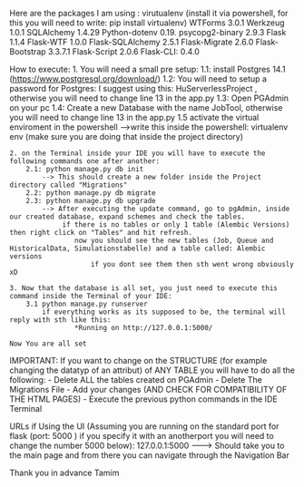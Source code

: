 Here are the packages I am using : 
	virutualenv (install it via powershell, for this you will need to write: pip install virtualenv)
	WTForms 3.0.1
	Werkzeug 1.0.1
	SQLAlchemy 1.4.29
	Python-dotenv 0.19.
	psycopg2-binary 2.9.3
	Flask 1.1.4
	Flask-WTF 1.0.0
	Flask-SQLAlchemy 2.5.1
	Flask-Migrate 2.6.0
	Flask-Bootstrap 3.3.7.1
	Flask-Script 2.0.6
	Flask-CLI: 0.4.0


How to execute: 
	1. You will need a small pre setup:
		1.1: install Postgres 14.1 (https://www.postgresql.org/download/)
		1.2: You will need to setup a password for Postgres: I suggest using this: HuServerlessProject , otherwise you will need to change line 13 in the app.py
		1.3: Open PGAdmin on your pc
		1.4: Create a new Database with the name JobTool, otherwise you will need to change line 13 in the app.py 
		1.5 activate the virtual enviroment in the powershell -->write this inside the powershell: virtualenv env  (make sure you are doing that inside the project directory)

	2. on the Terminal inside your IDE you will have to execute the following commands one after another: 
		2.1: python manage.py db init
			--> This should create a new folder inside the Project directory called "Migrations" 
		2.2: python manage.py db migrate
		2.3: python manage.py db upgrade
			--> After executing the update command, go to pgAdmin, inside our created database, expand schemes and check the tables.
				 if there is no tables or only 1 table (Alembic Versions) then right click on "Tables" and hit refresh.
					now you should see the new tables (Job, Queue and HistoricalData, Simulationstabelle) and a table called: Alembic versions
						if you dont see them then sth went wrong obviously xD 

	3. Now that the database is all set, you just need to execute this command inside the Terminal of your IDE: 
		3.1 python manage.py runserver 
			if everything works as its supposed to be, the terminal will reply with sth like this: 
					*Running on http://127.0.0.1:5000/

	Now You are all set

IMPORTANT: If you want to change on the STRUCTURE (for example changing the datatyp of an attribut) of ANY TABLE you will have to do all the following: 
					- Delete ALL the tables created on PGAdmin
					- Delete The Migrations File
					- Add your changes (AND CHECK FOR COMPATIBILITY OF THE HTML PAGES)
					- Execute the previous python commands in the IDE Terminal 
					

URLs if Using the UI (Assuming you are running on the standard port for flask (port: 5000 ) if you specify it with an anotherport you will need to change the number 5000 below): 
127.0.0.1:5000    ---> Should take you to the main page and from there you can navigate through the Navigation Bar 

Thank you in advance
Tamim
